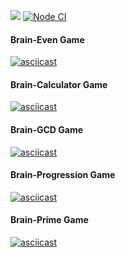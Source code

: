 <a href="https://codeclimate.com/github/codeclimate/codeclimate/maintainability"><img src="https://api.codeclimate.com/v1/badges/a99a88d28ad37a79dbf6/maintainability" /></a>
[![Node CI](https://github.com/AnnTro/frontend-project-lvl1/workflows/Node%20CI/badge.svg)](https://github.com/AnnTro/frontend-project-lvl1/actions)

#### Brain-Even Game
[![asciicast](https://asciinema.org/a/IWVs5s2Ipuw4hzk1hkCOwF2RA.svg)](https://asciinema.org/a/IWVs5s2Ipuw4hzk1hkCOwF2RA)

#### Brain-Calculator Game
[![asciicast](https://asciinema.org/a/V4FCXktJ9apCUdPKoWpbIvkrc.svg)](https://asciinema.org/a/V4FCXktJ9apCUdPKoWpbIvkrc)

#### Brain-GCD Game
[![asciicast](https://asciinema.org/a/LDQahesLm7FOTdDCSnJWeNinY.svg)](https://asciinema.org/a/LDQahesLm7FOTdDCSnJWeNinY)

#### Brain-Progression Game
[![asciicast](https://asciinema.org/a/0eKcrsA2bgrlaZY8zUpqayCOV.svg)](https://asciinema.org/a/0eKcrsA2bgrlaZY8zUpqayCOV)

#### Brain-Prime Game
[![asciicast](https://asciinema.org/a/olQtxrwdPLFMKBUldt186173J.svg)](https://asciinema.org/a/olQtxrwdPLFMKBUldt186173J)
